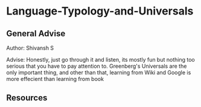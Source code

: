 # Language-Typology-and-Universals

## General Advise

Author: Shivansh S

Advise: Honestly, just go through it and listen, its mostly fun but nothing too
serious that you have to pay attention to. Greenberg's Universals are the only
important thing, and other than that, learning from Wiki and Google is more
effecient than learning from book

## Resources
